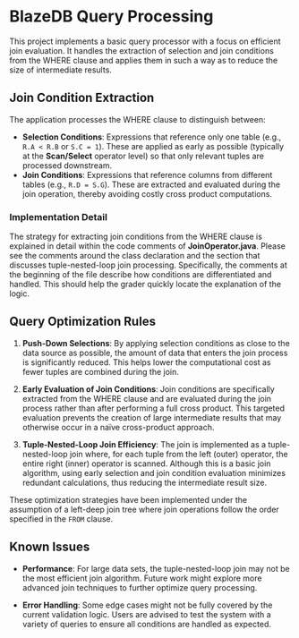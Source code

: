 # BlazeDB Query Processing

This project implements a basic query processor with a focus on efficient join evaluation. It handles the extraction of selection and join conditions from the WHERE clause and applies them in such a way as to reduce the size of intermediate results.

## Join Condition Extraction

The application processes the WHERE clause to distinguish between:

- **Selection Conditions**: Expressions that reference only one table (e.g., `R.A < R.B` or `S.C = 1`). These are applied as early as possible (typically at the **Scan/Select** operator level) so that only relevant tuples are processed downstream.
- **Join Conditions**: Expressions that reference columns from different tables (e.g., `R.D = S.G`). These are extracted and evaluated during the join operation, thereby avoiding costly cross product computations.

### Implementation Detail
The strategy for extracting join conditions from the WHERE clause is explained in detail within the code comments of **JoinOperator.java**. Please see the comments around the class declaration and the section that discusses tuple-nested-loop join processing. Specifically, the comments at the beginning of the file describe how conditions are differentiated and handled. This should help the grader quickly locate the explanation of the logic.

## Query Optimization Rules

1. **Push-Down Selections**: By applying selection conditions as close to the data source as possible, the amount of data that enters the join process is significantly reduced. This helps lower the computational cost as fewer tuples are combined during the join.

2. **Early Evaluation of Join Conditions**: Join conditions are specifically extracted from the WHERE clause and are evaluated during the join process rather than after performing a full cross product. This targeted evaluation prevents the creation of large intermediate results that may otherwise occur in a naïve cross-product approach.

3. **Tuple-Nested-Loop Join Efficiency**: The join is implemented as a tuple-nested-loop join where, for each tuple from the left (outer) operator, the entire right (inner) operator is scanned. Although this is a basic join algorithm, using early selection and join condition evaluation minimizes redundant calculations, thus reducing the intermediate result size.

These optimization strategies have been implemented under the assumption of a left-deep join tree where join operations follow the order specified in the `FROM` clause.

## Known Issues

- **Performance**: For large data sets, the tuple-nested-loop join may not be the most efficient join algorithm. Future work might explore more advanced join techniques to further optimize query processing.

- **Error Handling**: Some edge cases might not be fully covered by the current validation logic. Users are advised to test the system with a variety of queries to ensure all conditions are handled as expected.
